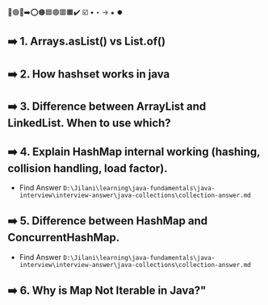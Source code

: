 🔵🟢🔴➡️⭕🟠🟦🟣🟥🟧✔️ ☑️ • ‣ → ⁕ ⏺️

## ➡️ 1. Arrays.asList() vs List.of()

## ➡️ 2. How hashset works in java

## ➡️ 3. Difference between ArrayList and LinkedList. When to use which?

## ➡️ 4. Explain HashMap internal working (hashing, collision handling, load factor).

- Find Answer `D:\Jilani\learning\java-fundamentals\java-interview\interview-answer\java-collections\collection-answer.md`

## ➡️ 5. Difference between HashMap and ConcurrentHashMap.

- Find Answer `D:\Jilani\learning\java-fundamentals\java-interview\interview-answer\java-collections\collection-answer.md`

## ➡️ 6. Why is Map Not Iterable in Java?"
